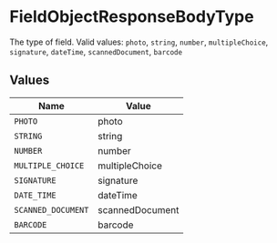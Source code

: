 # FieldObjectResponseBodyType

The type of field.  Valid values: `photo`, `string`, `number`, `multipleChoice`, `signature`, `dateTime`, `scannedDocument`, `barcode`


## Values

| Name               | Value              |
| ------------------ | ------------------ |
| `PHOTO`            | photo              |
| `STRING`           | string             |
| `NUMBER`           | number             |
| `MULTIPLE_CHOICE`  | multipleChoice     |
| `SIGNATURE`        | signature          |
| `DATE_TIME`        | dateTime           |
| `SCANNED_DOCUMENT` | scannedDocument    |
| `BARCODE`          | barcode            |